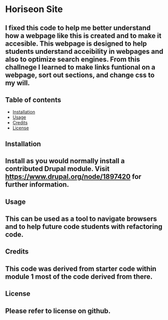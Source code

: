# <Challenge-1-Alexius>
# Horiseon Site
## I fixed this code to help me better understand how a webpage like this is created and to make it accesible. This webpage is designed to help students understand acceibility in webpages and also to optimize search engines. From this challnege I learned to make links funtional on a webpage, sort out sections, and change css to my will.
## Table of contents
- [Installation](#installation)
- [Usage](#usage)
- [Credits](#credits)
- [License](#license)
## Installation
## Install as you would normally install a contributed Drupal module.  Visit https://www.drupal.org/node/1897420 for further information.
## Usage
## This can be used as a tool to navigate browsers and to help future code students with refactoring code.
## Credits
## This code was derived from starter code within module 1 most of the code derived from there.
## License
## Please refer to license on github.

